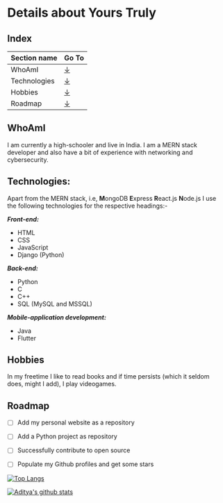# Details about Yours Truly #

##          Index
Section name  | Go To
------------- | -------------
  WhoAmI      | [↓](#WhoAmI)<a name="WhoAmI"></a>
Technologies  | [↓](#Technologies)<a name="Technologies"></a>
Hobbies       | [↓](#Hobbies)<a name="Hobbies"></a>
Roadmap       | [↓](#Roadmap)<a name="Roadmap"></a>



## WhoAmI
I am currently a high-schooler and live in India. I am a MERN stack developer and also have a bit of experience with networking and cybersecurity.

## Technologies:
Apart from the MERN stack, i.e, **M**ongoDB **E**xpress **R**eact.js **N**ode.js
I use the following technologies for the respective headings:-

***Front-end:***
* HTML
* CSS
* JavaScript
* Django (Python)

***Back-end:***
* Python
* C
* C++
* SQL (MySQL and MSSQL)



***Mobile-application development:***
* Java
* Flutter



## Hobbies
<p>
In my freetime I like to read books and if time persists (which it seldom does, might I add), I play videogames. 
</p>



## Roadmap
- [ ] Add my personal website as a repository
- [ ] Add a Python project as repository
- [ ] Successfully contribute to open source
- [ ] Populate my Github profiles and get some stars



[![Top Langs](https://github-readme-stats.vercel.app/api/top-langs/?username=AdityaBhattacharya1)](https://github.com/anuraghazra/github-readme-stats)

[![Aditya's github stats](https://github-readme-stats.vercel.app/api?username=AdityaBhattacharya1)](https://github.com/anuraghazra/github-readme-stats&title_color=#FEFEFE&bg_color=#151515&text_color=#DADADA)



